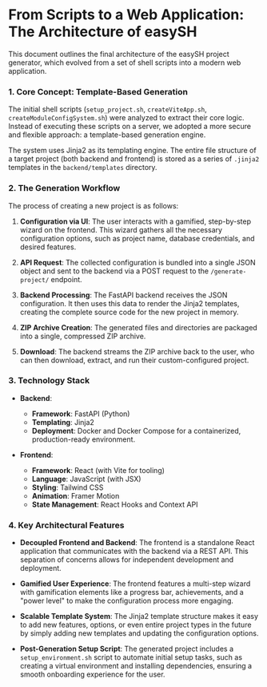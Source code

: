 # From Scripts to a Web Application: The Architecture of easySH

This document outlines the final architecture of the easySH project generator, which evolved from a set of shell scripts into a modern web application.

### 1. Core Concept: Template-Based Generation

The initial shell scripts (`setup_project.sh`, `createViteApp.sh`, `createModuleConfigSystem.sh`) were analyzed to extract their core logic. Instead of executing these scripts on a server, we adopted a more secure and flexible approach: a template-based generation engine.

The system uses Jinja2 as its templating engine. The entire file structure of a target project (both backend and frontend) is stored as a series of `.jinja2` templates in the `backend/templates` directory.

### 2. The Generation Workflow

The process of creating a new project is as follows:

1.  **Configuration via UI**: The user interacts with a gamified, step-by-step wizard on the frontend. This wizard gathers all the necessary configuration options, such as project name, database credentials, and desired features.

2.  **API Request**: The collected configuration is bundled into a single JSON object and sent to the backend via a POST request to the `/generate-project/` endpoint.

3.  **Backend Processing**: The FastAPI backend receives the JSON configuration. It then uses this data to render the Jinja2 templates, creating the complete source code for the new project in memory.

4.  **ZIP Archive Creation**: The generated files and directories are packaged into a single, compressed ZIP archive.

5.  **Download**: The backend streams the ZIP archive back to the user, who can then download, extract, and run their custom-configured project.

### 3. Technology Stack

-   **Backend**:
    -   **Framework**: FastAPI (Python)
    -   **Templating**: Jinja2
    -   **Deployment**: Docker and Docker Compose for a containerized, production-ready environment.

-   **Frontend**:
    -   **Framework**: React (with Vite for tooling)
    -   **Language**: JavaScript (with JSX)
    -   **Styling**: Tailwind CSS
    -   **Animation**: Framer Motion
    -   **State Management**: React Hooks and Context API

### 4. Key Architectural Features

-   **Decoupled Frontend and Backend**: The frontend is a standalone React application that communicates with the backend via a REST API. This separation of concerns allows for independent development and deployment.

-   **Gamified User Experience**: The frontend features a multi-step wizard with gamification elements like a progress bar, achievements, and a "power level" to make the configuration process more engaging.

-   **Scalable Template System**: The Jinja2 template structure makes it easy to add new features, options, or even entire project types in the future by simply adding new templates and updating the configuration options.

-   **Post-Generation Setup Script**: The generated project includes a `setup_environment.sh` script to automate initial setup tasks, such as creating a virtual environment and installing dependencies, ensuring a smooth onboarding experience for the user.
